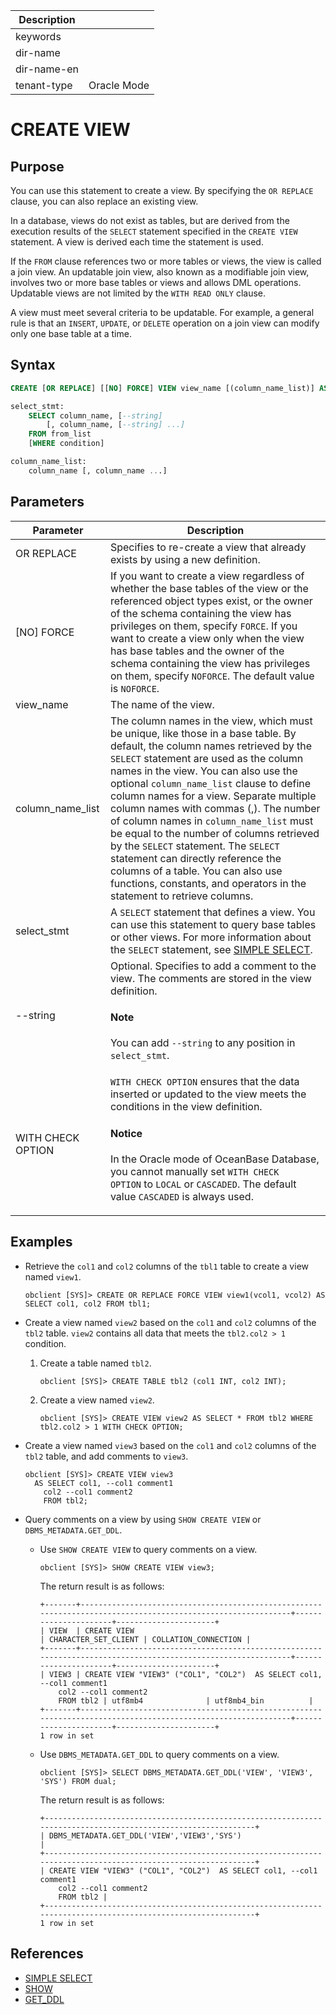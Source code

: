 | Description   |                 |
|---------------|-----------------|
| keywords      |                 |
| dir-name      |                 |
| dir-name-en   |                 |
| tenant-type   | Oracle Mode     |

# CREATE VIEW

## Purpose

You can use this statement to create a view. By specifying the `OR REPLACE` clause, you can also replace an existing view.

In a database, views do not exist as tables, but are derived from the execution results of the `SELECT` statement specified in the `CREATE VIEW` statement. A view is derived each time the statement is used.

If the `FROM` clause references two or more tables or views, the view is called a join view. An updatable join view, also known as a modifiable join view, involves two or more base tables or views and allows DML operations. Updatable views are not limited by the `WITH READ ONLY` clause.

A view must meet several criteria to be updatable. For example, a general rule is that an `INSERT`, `UPDATE`, or `DELETE` operation on a join view can modify only one base table at a time.

## Syntax

```sql
CREATE [OR REPLACE] [[NO] FORCE] VIEW view_name [(column_name_list)] AS select_stmt [WITH CHECK OPTION];

select_stmt:
    SELECT column_name, [--string]
        [, column_name, [--string] ...]
    FROM from_list
    [WHERE condition]

column_name_list:
    column_name [, column_name ...]
```

## Parameters

| Parameter | Description |
|------------------|------------------------------------------------------------------------------------------------|
| OR REPLACE | Specifies to re-create a view that already exists by using a new definition.  |
| \[NO\] FORCE | If you want to create a view regardless of whether the base tables of the view or the referenced object types exist, or the owner of the schema containing the view has privileges on them, specify `FORCE`. If you want to create a view only when the view has base tables and the owner of the schema containing the view has privileges on them, specify `NOFORCE`. The default value is `NOFORCE`.  |
| view_name | The name of the view.  |
| column_name_list | The column names in the view, which must be unique, like those in a base table. By default, the column names retrieved by the `SELECT` statement are used as the column names in the view. You can also use the optional `column_name_list` clause to define column names for a view. Separate multiple column names with commas (,). The number of column names in `column_name_list` must be equal to the number of columns retrieved by the `SELECT` statement. The `SELECT` statement can directly reference the columns of a table. You can also use functions, constants, and operators in the statement to retrieve columns.  |
| select_stmt | A `SELECT` statement that defines a view. You can use this statement to query base tables or other views. For more information about the `SELECT` statement, see [SIMPLE SELECT](../200.dml-of-oracle-mode/500.select-of-oracle-mode/100.simple-select-of-oracle-mode.md).  |
| --string | Optional. Specifies to add a comment to the view. The comments are stored in the view definition. <main id="notice" type='notice'><h4>Note</h4><p>You can add <code>--string</code> to any position in <code>select_stmt</code>. </p></main> |
| WITH CHECK OPTION | `WITH CHECK OPTION` ensures that the data inserted or updated to the view meets the conditions in the view definition. <main id="notice" type='notice'><h4>Notice</h4><p> In the Oracle mode of OceanBase Database, you cannot manually set <code>WITH CHECK OPTION</code> to <code>LOCAL</code> or <code>CASCADED</code>. The default value <code>CASCADED</code> is always used. </p></main> |

## Examples

* Retrieve the `col1` and `col2` columns of the `tbl1` table to create a view named `view1`.

   ```shell
   obclient [SYS]> CREATE OR REPLACE FORCE VIEW view1(vcol1, vcol2) AS SELECT col1, col2 FROM tbl1;
   ```

* Create a view named `view2` based on the `col1` and `col2` columns of the `tbl2` table. `view2` contains all data that meets the `tbl2.col2 > 1` condition.

   1. Create a table named `tbl2`.

      ```shell
      obclient [SYS]> CREATE TABLE tbl2 (col1 INT, col2 INT);
      ```

   2. Create a view named `view2`.

      ```shell
      obclient [SYS]> CREATE VIEW view2 AS SELECT * FROM tbl2 WHERE tbl2.col2 > 1 WITH CHECK OPTION;
      ```

* Create a view named `view3` based on the `col1` and `col2` columns of the `tbl2` table, and add comments to `view3`.

   ```shell
   obclient [SYS]> CREATE VIEW view3
     AS SELECT col1, --col1 comment1
       col2 --col1 comment2
       FROM tbl2;
   ```

* Query comments on a view by using `SHOW CREATE VIEW` or `DBMS_METADATA.GET_DDL`.

   * Use `SHOW CREATE VIEW` to query comments on a view.

      ```shell
      obclient [SYS]> SHOW CREATE VIEW view3;
      ```

      The return result is as follows:

      ```shell
      +-------+--------------------------------------------------------------------------------------------------------------+----------------------+----------------------+
      | VIEW  | CREATE VIEW                                                                                                  | CHARACTER_SET_CLIENT | COLLATION_CONNECTION |
      +-------+--------------------------------------------------------------------------------------------------------------+----------------------+----------------------+
      | VIEW3 | CREATE VIEW "VIEW3" ("COL1", "COL2")  AS SELECT col1, --col1 comment1
          col2 --col1 comment2
          FROM tbl2 | utf8mb4              | utf8mb4_bin          |
      +-------+--------------------------------------------------------------------------------------------------------------+----------------------+----------------------+
      1 row in set
      ```

   * Use `DBMS_METADATA.GET_DDL` to query comments on a view.

      ```shell
      obclient [SYS]> SELECT DBMS_METADATA.GET_DDL('VIEW', 'VIEW3', 'SYS') FROM dual;
      ```

      The return result is as follows:

      ```shell
      +--------------------------------------------------------------------------------------------------------------+
      | DBMS_METADATA.GET_DDL('VIEW','VIEW3','SYS')                                                                  |
      +--------------------------------------------------------------------------------------------------------------+
      | CREATE VIEW "VIEW3" ("COL1", "COL2")  AS SELECT col1, --col1 comment1
          col2 --col1 comment2
          FROM tbl2 |
      +--------------------------------------------------------------------------------------------------------------+
      1 row in set
      ```

## References

* [SIMPLE SELECT](../200.dml-of-oracle-mode/500.select-of-oracle-mode/100.simple-select-of-oracle-mode.md)
* [SHOW](../300.dcl-of-oracle-mode/3600.show-of-oracle-mode.md)
* [GET_DDL](../../../../300.pl-reference/300.pl-oracle/1400.pl-system-package-oracle/9900.dbms-metadata-oracle/200.get-ddl-oracle.md)